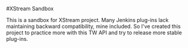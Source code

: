 #XStream Sandbox

This is a sandbox for XStream project. Many Jenkins plug-ins lack maintaining 
backward compatibility, mine included. So I've created this project to practice 
more with this TW API and try to release more stable plug-ins.